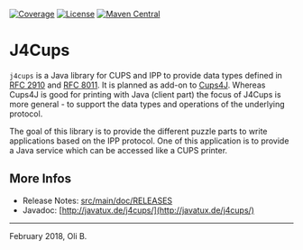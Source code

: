 [![Coverage](https://sonarcloud.io/api/project_badges/measure?project=de.javatux%3Aj4cups&metric=coverage)](https://sonarcloud.io/dashboard?id=de.javatux%3Aj4cups)
[![License](https://img.shields.io/badge/License-Apache%202.0-blue.svg)](http://www.apache.org/licenses/LICENSE-2.0.html)
[![Maven Central](https://maven-badges.herokuapp.com/maven-central/de.javatux/j4cups/badge.svg)](https://maven-badges.herokuapp.com/maven-central/de.javatux/j4cups)

# J4Cups

`j4cups` is a Java library for CUPS and IPP to provide data types defined in [RFC 2910](https://tools.ietf.org/html/rfc2910) and [RFC 8011](https://tools.ietf.org/html/rfc8011).
It is planned as add-on to [Cups4J](http://cups4j.org/).
Whereas Cups4J is good for printing with Java (client part) the focus of J4Cups is more general - to support the data types and operations of the underlying protocol.

The goal of this library is to provide the different puzzle parts to write applications based on the IPP protocol.
One of this application is to provide a Java service which can be accessed like a CUPS printer.

## More Infos

* Release Notes: [src/main/doc/RELEASES](src/main/doc/RELEASES.adoc)
* Javadoc: [http://javatux.de/j4cups/](http://javatux.de/j4cups/)

---
February 2018,
Oli B.
